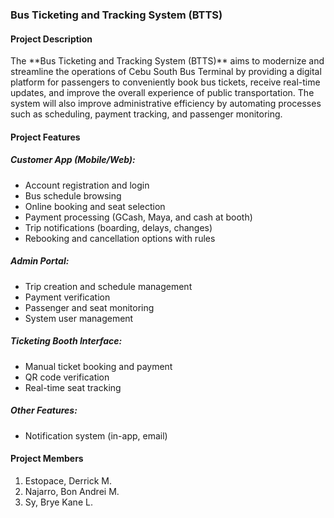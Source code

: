 ### Bus Ticketing and Tracking System (BTTS)


#### Project Description
<p>The **Bus Ticketing and Tracking System (BTTS)** aims to modernize and streamline the operations of Cebu South Bus Terminal by providing a digital platform for passengers to conveniently book bus tickets, receive real-time updates, and improve the overall experience of public transportation. The system will also improve administrative efficiency by automating processes such as scheduling, payment tracking, and passenger monitoring.</p>


#### Project Features
##### Customer App (Mobile/Web):
- Account registration and login
- Bus schedule browsing
- Online booking and seat selection
- Payment processing (GCash, Maya, and cash at booth)
- Trip notifications (boarding, delays, changes)
- Rebooking and cancellation options with rules

##### Admin Portal:
- Trip creation and schedule management
- Payment verification
- Passenger and seat monitoring
- System user management

##### Ticketing Booth Interface:
- Manual ticket booking and payment
- QR code verification
- Real-time seat tracking

##### Other Features:
- Notification system (in-app, email)


#### Project Members
1. Estopace, Derrick M.
2. Najarro, Bon Andrei M.
3. Sy, Brye Kane L.